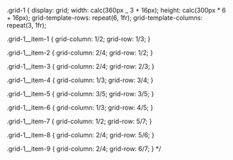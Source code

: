  .grid-1 {
display: grid;
width: calc(360px _ 3 + 16px);
height: calc(300px \* 6 + 16px);
grid-template-rows: repeat(6, 1fr);
grid-template-columns: repeat(3, 1fr);

.grid-1\_\_item-1 {
grid-column: 1/2;
grid-row: 1/3;
}

.grid-1\_\_item-2 {
grid-column: 2/4;
grid-row: 1/2;
}

.grid-1\_\_item-3 {
grid-column: 2/4;
grid-row: 2/3;
}

.grid-1\_\_item-4 {
grid-column: 1/3;
grid-row: 3/4;
}

.grid-1\_\_item-5 {
grid-column: 3/5;
grid-row: 3/5;
}

.grid-1\_\_item-6 {
grid-column: 1/3;
grid-row: 4/5;
}

.grid-1\_\_item-7 {
grid-column: 1/2;
grid-row: 5/7;
}

.grid-1\_\_item-8 {
grid-column: 2/4;
grid-row: 5/6;
}

.grid-1\_\_item-9 {
grid-column: 2/4;
grid-row: 6/7;
}
\*/